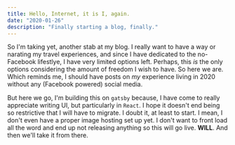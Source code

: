 ```yaml
---
title: Hello, Internet, it is I, again.
date: "2020-01-26"
description: "Finally starting a blog, finally."
---
```


So I'm taking yet, another stab at my blog. I really want to have a way or narating my travel experiences, and since I have dedicated to the no-Facebook lifestlye, I have very limited options left. Perhaps, this _is_ the only options considering the amount of freedom I wish to have. So here we are.
Which reminds me, I should have posts on _my_ experience living in 2020 without any (Facebook powered) social media.

But here we go, I'm building this on `gatsby` because, I have come to really appreciate writing UI, but particularly in `React`. I hope it doesn't end being so restrictive that I will have to migrate. I doubt it, at least to start. I mean, I don't even have a proper image hosting set up yet. I don't want to front load all the word and end up not releasing anything so this will go live. **WILL**.
And then we'll take it from there.
